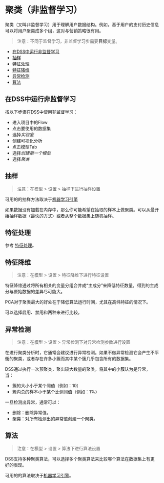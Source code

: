 # 聚类（非监督学习）

聚类（又叫非监督学习）用于理解用户数据结构。例如，基于用户的支付历史信息可以将用户聚类成多个组，这对与营销策略很有用。

> 注意：不同于监督学习，非监督学习步需要**目标**变量。

- [在DSS中运行非监督学习](#在DSS中运行非监督学习)
- [抽样](#抽样)
- [特征处理](#特征处理)
- [特征降维](#特征降维)
- [异常检测](#异常检测)
- [算法](#算法)

## 在DSS中运行非监督学习

按以下步骤在DSS中使用非监督学习：

- 进入项目中的Flow
- 点击要使用的数据集
- 选择*实验室*
- 创建可视化分析
- 点击模型Tab
- 选择*创建第一个模型*
- 选择*聚类*

## 抽样

> 注意：在模型 > 设置 > 抽样下进行抽样设置

可用的的抽样方法取决于[机器学习引擎](Engines.md)

如果数据没有加载在内存中，那么你可能希望在抽取的样本上做聚类。可以从最开始抽样数据（最快的方式）或者从整个数据集上随机抽样。

## 特征处理

参考 [特征处理](Feature-handling.md)。

## 特征降维

> 注意：在模型 > 设置 > 特征降维下进行特征设置

特征降维通过将所有相关的变量分组合并成“主成分”来降低特征数量，得到的主成分与原始数据的差异尽可能大。

PCA对于聚类最大的好处在于降低算法运行时间，尤其在高纬特征的情况下。

可以选择启用、禁用和两种来进行比较。

## 异常检测

> 注意：在模型 > 设置 > 异常检测下对异常检测参数进行设置

在进行聚类分析时，它通常会建议进行异常检测。如果不做异常检测它会产生不平衡的聚类，或者存在许多小簇而其中某个簇几乎包含所有的数据集。

DSS通过执行一次预聚类，聚出较大数量的聚类，将其中的小簇认为是异常，当：

- 簇的大小小于某个阈值（例如：10）
- 簇内总的样本小于某个比例阈值（例如：1%）

一旦检测出异常，通常可以：

- 删除：删除异常值。
- 聚类：对所有检测出的异常值创建一个聚类。

## 算法

> 注意：在模型 > 设置 > 算法下进行算法设置

DSS支持多种聚类算法，可以选择多个聚类算法来比较哪个算法在数据集上有更好的表现。

可用的的算法取决于[机器学习引擎](Engines.md)。

